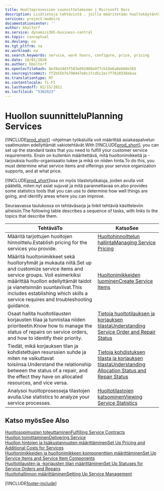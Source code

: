 ```yaml
---
title: Huoltoprosessien suunnitteleminen | Microsoft Docs
description: Lisätietoja tehtävistä , joilla määritetään huoltokäytäntöjen ja -prosessien määrityksessä käytettävät säännöt ja arvot.
services: project-madeira
documentationcenter: ''
author: bholtorf
ms.service: dynamics365-business-central
ms.topic: conceptual
ms.devlang: na
ms.tgt_pltfrm: na
ms.workload: na
ms.search.keywords: service, work hours, configure, price, pricing
ms.date: 10/01/2020
ms.author: bholtorf
ms.openlocfilehash: 8e39a34d3f503e691960a9f7cb19e6a0e668e3b5
ms.sourcegitcommit: ff2b55b7e790447e0c1fcd5c2ec7f7610338ebaa
ms.translationtype: HT
ms.contentlocale: fi-FI
ms.lasthandoff: 02/15/2021
ms.locfileid: "5382923"
---
```

# <a name="planning-services"></a><span data-ttu-id="1c709-103">Huollon suunnittelu</span><span class="sxs-lookup"><span data-stu-id="1c709-103">Planning Services</span></span>
<span data-ttu-id="1c709-104">[!INCLUDE[prod_short](includes/prod_short.md)] -ohjelman työkaluilla voit määrittää asiakaspalvelun vaatimusten edellyttämät vakiotehtävät.</span><span class="sxs-lookup"><span data-stu-id="1c709-104">With [!INCLUDE[prod_short](includes/prod_short.md)], you can set up the standard tasks that you need to fulfill your customer service requirements.</span></span> <span data-ttu-id="1c709-105">Ensin on kuitenkin määritettävä, mitä huoltonimikkeitä ja -tarjouksia huolto-organisaatio tukee ja mikä on niiden hinta.</span><span class="sxs-lookup"><span data-stu-id="1c709-105">To do this, you must determine what service items and offerings your service organization supports, and at what price.</span></span>   

[!INCLUDE[prod_short](includes/prod_short.md)]<span data-ttu-id="1c709-106">issa on myös tilastotyökaluja, joiden avulla voit päätellä, miten nyt asiat sujuvat ja mitä parannettavaa on.</span><span class="sxs-lookup"><span data-stu-id="1c709-106">also provides some statistics tools that you can use to determine how well things are going, and identify areas where you can improve.</span></span>
  
<span data-ttu-id="1c709-107">Seuraavassa taulukossa on tehtäväsarja ja linkit tehtäviä käsitteleviin aiheisiin.</span><span class="sxs-lookup"><span data-stu-id="1c709-107">The following table describes a sequence of tasks, with links to the topics that describe them.</span></span>   
  
|<span data-ttu-id="1c709-108">**Tehtävä**</span><span class="sxs-lookup"><span data-stu-id="1c709-108">**To**</span></span>|<span data-ttu-id="1c709-109">**Katso**</span><span class="sxs-lookup"><span data-stu-id="1c709-109">**See**</span></span>|  
|------------|-------------|  
|<span data-ttu-id="1c709-110">Määritä tarjottujen huoltojen hinnoittelu.</span><span class="sxs-lookup"><span data-stu-id="1c709-110">Establish pricing for the services you provide.</span></span>|[<span data-ttu-id="1c709-111">Huoltohinnoittelun hallinta</span><span class="sxs-lookup"><span data-stu-id="1c709-111">Managing Service Pricing</span></span>](service-service-price-management.md)|
|<span data-ttu-id="1c709-112">Määritä huoltonimikkeet sekä huoltoryhmät ja mukauta niitä.</span><span class="sxs-lookup"><span data-stu-id="1c709-112">Set up and customize service items and service groups.</span></span> <span data-ttu-id="1c709-113">Voit esimerkiksi määrittää huollon edellyttämät taidot ja vianetsinnän suuntaviivat.</span><span class="sxs-lookup"><span data-stu-id="1c709-113">This includes establishing which skills a service requires and troubleshooting guidance.</span></span>| [<span data-ttu-id="1c709-114">Huoltonimikkeiden luominen</span><span class="sxs-lookup"><span data-stu-id="1c709-114">Create Service Items</span></span>](service-how-to-create-service-items.md)|  
|<span data-ttu-id="1c709-115">Osaat hallita huoltotilausten korjausten tilaa ja tunnistaa niiden prioriteetin.</span><span class="sxs-lookup"><span data-stu-id="1c709-115">Know how to manage the status of repairs on service orders, and how to identify their priority.</span></span>|[<span data-ttu-id="1c709-116">Tietoja huoltotilauksen ja korjauksen tilasta</span><span class="sxs-lookup"><span data-stu-id="1c709-116">Understanding Service Order and Repair Status</span></span>](service-service-order-status-and-repair-status.md)|  
|<span data-ttu-id="1c709-117">Tiedät, mikä korjauksen tilan ja kohdistettujen resurssien suhde ja miten ne vaikuttavat toisiinsa.</span><span class="sxs-lookup"><span data-stu-id="1c709-117">Understand the relationship between the status of a repair, and the effect they have on allocated resources, and vice versa.</span></span>|[<span data-ttu-id="1c709-118">Tietoja kohdistuksen tilasta ja korjauksen tilasta</span><span class="sxs-lookup"><span data-stu-id="1c709-118">Understanding Allocation Status and Repair Status</span></span>](service-allocation-status-and-repair-status.md)|  
|<span data-ttu-id="1c709-119">Analysoi huoltoprosesseja tilastojen avulla.</span><span class="sxs-lookup"><span data-stu-id="1c709-119">Use statistics to analyze your service processes.</span></span> | [<span data-ttu-id="1c709-120">Huoltotilastojen katsominen</span><span class="sxs-lookup"><span data-stu-id="1c709-120">Viewing Service Statistics</span></span>](service-service-statistics.md) |

## <a name="see-also"></a><span data-ttu-id="1c709-121">Katso myös</span><span class="sxs-lookup"><span data-stu-id="1c709-121">See Also</span></span>
[<span data-ttu-id="1c709-122">Huoltosopimusten toteuttaminen</span><span class="sxs-lookup"><span data-stu-id="1c709-122">Fulfilling Service Contracts</span></span>](service-fulfill-service-contracts.md)  
[<span data-ttu-id="1c709-123">Huollon toimittaminen</span><span class="sxs-lookup"><span data-stu-id="1c709-123">Delivering Service</span></span>](service-deliver-service.md)  
[<span data-ttu-id="1c709-124">Huollon hintojen ja lisäkustannusten määrittäminen</span><span class="sxs-lookup"><span data-stu-id="1c709-124">Set Up Pricing and Additional Costs for Services</span></span>](service-how-setup-service-costs-pricing.md)  
[<span data-ttu-id="1c709-125">Huoltonimikkeiden ja huoltonimikkeen komponenttien määrittäminen</span><span class="sxs-lookup"><span data-stu-id="1c709-125">Set Up Service Items and Service Item Components</span></span>](service-how-setup-service-items.md)  
[<span data-ttu-id="1c709-126">Huoltotilausten ja -korjausten tilan määrittäminen</span><span class="sxs-lookup"><span data-stu-id="1c709-126">Set Up Statuses for Service Orders and Repairs</span></span>](service-order-repair-status.md)  
[<span data-ttu-id="1c709-127">Huoltohallinnon määrittäminen</span><span class="sxs-lookup"><span data-stu-id="1c709-127">Setting Up Service Management</span></span>](service-setup-service.md)  


[!INCLUDE[footer-include](includes/footer-banner.md)]